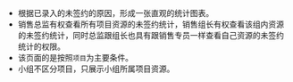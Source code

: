 - 根据已录入的未签约的原因，形成一张直观的统计图表。
- 销售总监有权查看所有项目资源的未签约统计，销售组长有权查看该组内资源的未签约统计，同时总监跟组长也具有跟销售专员一样查看自己资源的未签约统计的权限。
- 该页面的是按照`项目`为主要条件。
- 小组不区分项目，只展示小组所属项目资源。